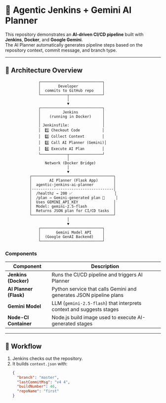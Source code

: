 # 🤖 Agentic Jenkins + Gemini AI Planner

This repository demonstrates an **AI-driven CI/CD pipeline** built with **Jenkins**, **Docker**, and **Google Gemini**.  
The AI Planner automatically generates pipeline steps based on the repository context, commit message, and branch type.

---

## 🧱 Architecture Overview

                   ┌────────────────────────────┐
                   │        Developer           │
                   │  commits to GitHub repo    │
                   └────────────┬───────────────┘
                                │
                                ▼
                   ┌────────────────────────────┐
                   │          Jenkins           │
                   │    (running in Docker)     │
                   │                            │
                   │ Jenkinsfile:               │
                   │  1️⃣ Checkout Code          │
                   │  2️⃣ Collect Context        │
                   │  3️⃣ Call AI Planner (Gemini)│
                   │  4️⃣ Execute AI Plan        │
                   └────────────┬───────────────┘
                                │
                      Network (Docker Bridge)
                                │
                                ▼
               ┌─────────────────────────────────────┐
               │        AI Planner (Flask App)       │
               │  agentic-jenkins-ai-planner         │
               │-------------------------------------│
               │  /healthz → 200 ✅                   │
               │  /plan → Gemini-generated plan 🧠     │
               │  Uses GEMINI_API_KEY                │
               │  Model: gemini-2.5-flash            │
               │  Returns JSON plan for CI/CD tasks  │
               └─────────────────────────────────────┘
                                │
                                ▼
                   ┌────────────────────────────┐
                   │       Gemini Model API     │
                   │  (Google GenAI Backend)    │
                   └────────────────────────────┘


### Components

| Component | Description |
|------------|-------------|
| **Jenkins (Docker)** | Runs the CI/CD pipeline and triggers AI Planner |
| **AI Planner (Flask)** | Python service that calls Gemini and generates JSON pipeline plans |
| **Gemini Model** | LLM (`gemini-2.5-flash`) that interprets context and suggests stages |
| **Node-CI Container** | Node.js build image used to execute AI-generated stages |

---

## 🚀 Workflow

1. Jenkins checks out the repository.
2. It builds `context.json` with:
   ```json
   {
     "branch": "master",
     "lastCommitMsg": "v4 4",
     "buildNumber": 46,
     "repoName": "first"
   }
